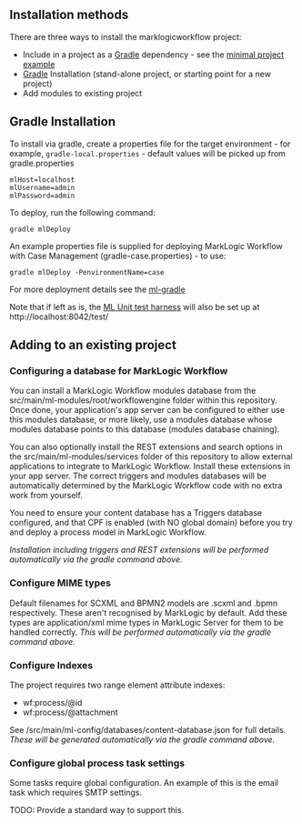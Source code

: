 ## Installation methods

There are three ways to install the marklogicworkflow project:

* Include in a project as a [Gradle](https://gradle.org/) dependency - see the [minimal project example](../examples/minimal-project)
* [Gradle](https://gradle.org/) Installation (stand-alone project, or starting point for a new project)
* Add modules to existing project

## Gradle Installation

To install via gradle, create a properties file for the target environment - for example, ``gradle-local.properties`` - default values will be picked up from gradle.properties

    mlHost=localhost
    mlUsername=admin
    mlPassword=admin

To deploy, run the following command:

    gradle mlDeploy

An example properties file is supplied for deploying MarkLogic Workflow with Case Management (gradle-case.properties) - to use:

    gradle mlDeploy -PenvironmentName=case

For more deployment details see the [ml-gradle](https://github.com/marklogic-community/ml-gradle)

Note that if left as is, the [ML Unit test harness](https://marklogic-community.github.io/marklogic-unit-test/) will also be set up at http://localhost:8042/test/

## Adding to an existing project

### Configuring a database for MarkLogic Workflow

You can install a MarkLogic Workflow modules database from the src/main/ml-modules/root/workflowengine folder within this repository. Once done,
your application's app server can be configured to either use this modules database, or more likely, use a modules
database whose modules database points to this database (modules database chaining).

You can also optionally install the REST extensions and search options in the src/main/ml-modules/services folder of this repository
to allow external applications to integrate to MarkLogic Workflow. Install these extensions in your app server. The
correct triggers and modules databases will be automatically determined by the MarkLogic Workflow code
with no extra work from yourself.

You need to ensure your content database has a Triggers database configured, and that CPF is enabled
(with NO global domain) before you try and deploy a process model in MarkLogic Workflow.

*Installation including triggers and REST extensions will be performed automatically via the gradle command above.*

### Configure MIME types

Default filenames for SCXML and BPMN2 models are .scxml and .bpmn respectively. These aren't recognised by MarkLogic
by default. Add these types are application/xml mime types in MarkLogic Server for them to be handled correctly.  *This will be performed automatically via the gradle command above.*

### Configure Indexes

The project requires two range element attribute indexes:

* wf:process/@id
* wf:process/@attachment

See /src/main/ml-config/databases/content-database.json for full details.  *These will be generated automatically via the gradle command above.*

### Configure global process task settings

Some tasks require global configuration. An example of this is the email task which requires SMTP settings.

TODO: Provide a standard way to support this.

